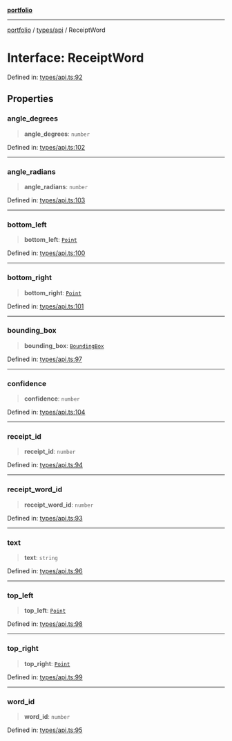 [**portfolio**](../../../README.md)

***

[portfolio](../../../modules.md) / [types/api](../README.md) / ReceiptWord

# Interface: ReceiptWord

Defined in: [types/api.ts:92](https://github.com/tnorlund/Portfolio/blob/10c50230b35e93b88f3d61ad61bb674053ad5ef8/portfolio/types/api.ts#L92)

## Properties

### angle\_degrees

> **angle\_degrees**: `number`

Defined in: [types/api.ts:102](https://github.com/tnorlund/Portfolio/blob/10c50230b35e93b88f3d61ad61bb674053ad5ef8/portfolio/types/api.ts#L102)

***

### angle\_radians

> **angle\_radians**: `number`

Defined in: [types/api.ts:103](https://github.com/tnorlund/Portfolio/blob/10c50230b35e93b88f3d61ad61bb674053ad5ef8/portfolio/types/api.ts#L103)

***

### bottom\_left

> **bottom\_left**: [`Point`](Point.md)

Defined in: [types/api.ts:100](https://github.com/tnorlund/Portfolio/blob/10c50230b35e93b88f3d61ad61bb674053ad5ef8/portfolio/types/api.ts#L100)

***

### bottom\_right

> **bottom\_right**: [`Point`](Point.md)

Defined in: [types/api.ts:101](https://github.com/tnorlund/Portfolio/blob/10c50230b35e93b88f3d61ad61bb674053ad5ef8/portfolio/types/api.ts#L101)

***

### bounding\_box

> **bounding\_box**: [`BoundingBox`](BoundingBox.md)

Defined in: [types/api.ts:97](https://github.com/tnorlund/Portfolio/blob/10c50230b35e93b88f3d61ad61bb674053ad5ef8/portfolio/types/api.ts#L97)

***

### confidence

> **confidence**: `number`

Defined in: [types/api.ts:104](https://github.com/tnorlund/Portfolio/blob/10c50230b35e93b88f3d61ad61bb674053ad5ef8/portfolio/types/api.ts#L104)

***

### receipt\_id

> **receipt\_id**: `number`

Defined in: [types/api.ts:94](https://github.com/tnorlund/Portfolio/blob/10c50230b35e93b88f3d61ad61bb674053ad5ef8/portfolio/types/api.ts#L94)

***

### receipt\_word\_id

> **receipt\_word\_id**: `number`

Defined in: [types/api.ts:93](https://github.com/tnorlund/Portfolio/blob/10c50230b35e93b88f3d61ad61bb674053ad5ef8/portfolio/types/api.ts#L93)

***

### text

> **text**: `string`

Defined in: [types/api.ts:96](https://github.com/tnorlund/Portfolio/blob/10c50230b35e93b88f3d61ad61bb674053ad5ef8/portfolio/types/api.ts#L96)

***

### top\_left

> **top\_left**: [`Point`](Point.md)

Defined in: [types/api.ts:98](https://github.com/tnorlund/Portfolio/blob/10c50230b35e93b88f3d61ad61bb674053ad5ef8/portfolio/types/api.ts#L98)

***

### top\_right

> **top\_right**: [`Point`](Point.md)

Defined in: [types/api.ts:99](https://github.com/tnorlund/Portfolio/blob/10c50230b35e93b88f3d61ad61bb674053ad5ef8/portfolio/types/api.ts#L99)

***

### word\_id

> **word\_id**: `number`

Defined in: [types/api.ts:95](https://github.com/tnorlund/Portfolio/blob/10c50230b35e93b88f3d61ad61bb674053ad5ef8/portfolio/types/api.ts#L95)
